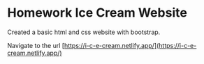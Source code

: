 # Homework Ice Cream Website 

Created a basic html and css website with bootstrap.

Navigate to the url [https://i-c-e-cream.netlify.app/](https://i-c-e-cream.netlify.app/)
